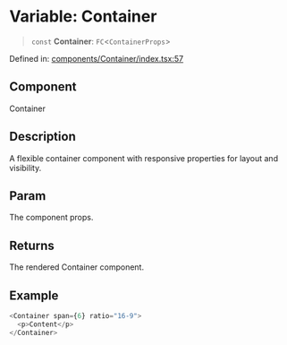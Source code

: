 # Variable: Container

> `const` **Container**: `FC`\<`ContainerProps`\>

Defined in: [components/Container/index.tsx:57](https://github.com/onyx-og/prismal/blob/7e948b825c73ffc9bb10fe5a1890783eb7215c77/packages/react/src/components/Container/index.tsx#L57)

## Component

Container

## Description

A flexible container component with responsive properties for layout and visibility.

## Param

The component props.

## Returns

The rendered Container component.

## Example

```ts
<Container span={6} ratio="16-9">
  <p>Content</p>
</Container>
```
